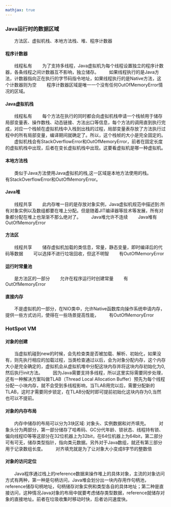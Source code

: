 ```yaml
---
mathjax: true
---
```


### Java运行时的数据区域
&emsp;&emsp;方法区、虚拟机栈、本地方法栈、堆、程序计数器

#### 程序计数器
&emsp;&emsp;线程私有
&emsp;&emsp;为了支持多线程，Java虚拟机为每个线程设置独立的程序计数器，各条线程之间计数器互不影响，独立储存。
&emsp;&emsp;如果线程执行的是Java方法，计数器指向正在执行的字节码指令地址，如果线程执行的是Native方法，这个计数器则为空
&emsp;&emsp;程序计数器区域是唯一一个没有任何OutOfMemoryError情况的区域。

<!---more-->
#### Java虚拟机栈
&emsp;&emsp;线程私有
&emsp;&emsp;每个方法在执行的同时都会向虚拟机栈申请一个栈帧用于储存局部变量表、操作数栈、动态链接、方法出口等信息，每个方法的调用直到执行完成，对应一个栈帧在虚拟机栈中入栈到出栈的过程，局部变量表存放了方法执行过程中的所有局部变量，编译期间就确定了。所以，这个栈帧的大小是完全固定的。
&emsp;&emsp;虚拟机栈会有StackOverflowError和OutOfMemoryError，前者在固定长度的虚拟机栈中出现，后者在变长虚拟机栈中出现。这要看虚拟机是哪一种虚拟机。

#### 本地方法栈
&emsp;&emsp;类似于Java方法使用Java虚拟机的栈,这一区域是本地方法使用的栈。
&emsp;&emsp;有StackOverflowError和OutOfMemoryError。

#### Java堆
&emsp;&emsp;线程共享
&emsp;&emsp;此内存唯一目的是存放对象实例，Java虚拟机规范中描述到:所有对象实例以及数组都要在堆上分配。但是随着JIT编译器等技术等发展，所有对象都分配在堆上也渐渐不那么绝对了。
&emsp;&emsp;Java堆允许不连续
&emsp;&emsp;Java堆有OutOfMemoryError


#### 方法区
&emsp;&emsp;线程共享
&emsp;&emsp;储存虚拟机加载的类信息，常量，静态变量，即时编译后的代码等数据
&emsp;&emsp;可以选择不进行垃圾回收，但这不明智
&emsp;&emsp;有OutOfMemoryError


#### 运行时常量池
&emsp;&emsp;是方法区的一部分
&emsp;&emsp;允许在程序运行时创建常量
&emsp;&emsp;有OutOfMemoryError

#### 直接内存
&emsp;&emsp;不是虚拟机的一部分，在NIO类中，允许Native函数库向操作系统申请内存，提供一些方式访问，使得在一些场景提高性能，
&emsp;&emsp;有OutOfMemoryError

### HotSpot VM
#### 对象的创建
&emsp;&emsp;当虚拟机碰到new的时候，会先检查类是否被加载、解析、初始化，如果没有，则先执行相应的加载过程，当类检查通过以后，会为对象分配内存，这个内存大小是完全确定的，虚拟机会从虚拟机堆中分配这块内存并将这块内存初始化为0,然后执行init方法。
&emsp;&emsp;因为Java需要支持多线程，所以这里实际需要同步处理，还有一种解决方案叫做TLAB（Thread Local Allocation Buffer）预先为每个线程分配一小块内存，就不会受到多线程影响，当TLAB用完以后，需要分配新的TLAB，这时才需要同步锁定，在TLAB分配时即可提前初始化这块内存为0,当然也可以不提前。


#### 对象的内存布局
&emsp;&emsp;内存中储存的布局可以分为3块区域: 对象头、实例数据和对齐填充。
&emsp;&emsp;对象头分为两部分，第一部分储存了哈希码、GC分代年龄、锁状态、线程持有锁、偏向线程ID等等这部分在32位机器上为32bit，在64位机器上为64bit，第二部分可有可无，储存类型指针，指向类元数据。另外对于Java数组，就还有第三部分用于记录数组长度。
&emsp;&emsp;对齐填充就是为了让对象大小变成8字节的整数倍

#### 对象的访问定位
&emsp;&emsp;Java程序通过栈上的reference数据来操作堆上的具体对象，主流的对象访问方式有两种，第一种是句柄访问，Java堆会划分出一块内存用作句柄池，reference储存句柄地址，句柄储存对象实例和类型各自的具体地址；第二种是直接访问，这种情况Java对象的布局中就要考虑储存类型数据，reference就储存对象的直接地址。前者在垃圾收集时移动时快，后者访问速度快。

